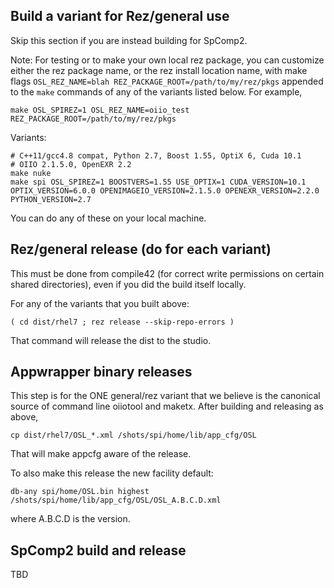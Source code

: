 Build a variant for Rez/general use
-----------------------------------

Skip this section if you are instead building for SpComp2.

Note: For testing or to make your own local rez package, you can customize
either the rez package name, or the rez install location name, with make
flags `OSL_REZ_NAME=blah REZ_PACKAGE_ROOT=/path/to/my/rez/pkgs` appended
to the `make` commands of any of the variants listed below. For example,

    make OSL_SPIREZ=1 OSL_REZ_NAME=oiio_test REZ_PACKAGE_ROOT=/path/to/my/rez/pkgs


Variants:

    # C++11/gcc4.8 compat, Python 2.7, Boost 1.55, OptiX 6, Cuda 10.1
    # OIIO 2.1.5.0, OpenEXR 2.2
    make nuke
    make spi OSL_SPIREZ=1 BOOSTVERS=1.55 USE_OPTIX=1 CUDA_VERSION=10.1 OPTIX_VERSION=6.0.0 OPENIMAGEIO_VERSION=2.1.5.0 OPENEXR_VERSION=2.2.0 PYTHON_VERSION=2.7



You can do any of these on your local machine.


Rez/general release (do for each variant)
-----------------------------------------

This must be done from compile42 (for correct write permissions on certain
shared directories), even if you did the build itself locally.

For any of the variants that you built above:

    ( cd dist/rhel7 ; rez release --skip-repo-errors )

That command will release the dist to the studio.


Appwrapper binary releases
--------------------------

This step is for the ONE general/rez variant that we believe is the
canonical source of command line oiiotool and maketx. After building and
releasing as above,

    cp dist/rhel7/OSL_*.xml /shots/spi/home/lib/app_cfg/OSL

That will make appcfg aware of the release.

To also make this release the new facility default:

    db-any spi/home/OSL.bin highest /shots/spi/home/lib/app_cfg/OSL/OSL_A.B.C.D.xml

where A.B.C.D is the version.


SpComp2 build and release
-------------------------

TBD
